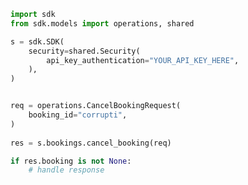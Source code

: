 <!-- Start SDK Example Usage -->
```python
import sdk
from sdk.models import operations, shared

s = sdk.SDK(
    security=shared.Security(
        api_key_authentication="YOUR_API_KEY_HERE",
    ),
)


req = operations.CancelBookingRequest(
    booking_id="corrupti",
)
    
res = s.bookings.cancel_booking(req)

if res.booking is not None:
    # handle response
```
<!-- End SDK Example Usage -->